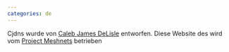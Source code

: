 ```yaml
---
categories: de
---
```

Cjdns wurde von [Caleb James DeLisle](https://github.com/cjdelisle) entworfen.
Diese Website des wird vom [Project Meshnets](https://projectmeshnet.org/) betrieben

